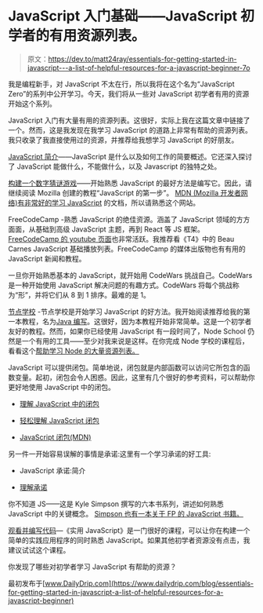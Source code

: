 # JavaScript 入门基础——JavaScript 初学者的有用资源列表。

> 原文：<https://dev.to/matt24ray/essentials-for-getting-started-in-javascript---a-list-of-helpful-resources-for-a-javascript-beginner-7o>

我是编程新手，对 JavaScript 不太在行，所以我将在这个名为“JavaScript Zero”的系列中公开学习。今天，我们将从一些对 JavaScript 初学者有用的资源开始这个系列。

JavaScript 入门有大量有用的资源列表。这很好，实际上我在这篇文章中链接了一个。然而，这是我发现在我学习 JavaScript 的道路上非常有帮助的资源列表。我只收录了我直接使用过的资源，并推荐给我想学习 JavaScript 的好朋友。

[JavaScript 简介](https://javascript.info/intro)——JavaScript 是什么以及如何工作的简要概述。它还深入探讨了 JavaScript 能做什么，不能做什么，以及 Javascript 的独特之处。

[构建一个数字猜谜游戏](https://developer.mozilla.org/en-US/docs/Learn/JavaScript/First_steps/A_first_splash)——开始熟悉 JavaScript 的最好方法是编写它。因此，请继续阅读 Mozilla 创建的教程“JavaScript 的第一步”。 [MDN (Mozilla 开发者网络)有非常好的学习 JavaScript](https://developer.mozilla.org/en-US/docs/Learn/JavaScript) 的文档，所以请熟悉这个网站。

FreeCodeCamp -熟悉 JavaScript 的绝佳资源。涵盖了 JavaScript 领域的方方面面，从基础到高级 JavaScript 主题，再到 React 等 JS 框架。 [FreeCodeCamp 的 youtube 页面](https://www.youtube.com/channel/UC8butISFwT-Wl7EV0hUK0BQ)也非常活跃。我推荐看《T4》中的 Beau Carnes JavaScript 基础播放列表。FreeCodeCamp 的媒体出版物也有有用的 JavaScript 新闻和教程。

一旦你开始熟悉基本的 JavaScript，就开始用 CodeWars 挑战自己。CodeWars 是一种开始使用 JavaScript 解决问题的有趣方式。CodeWars 将每个挑战称为“形”，并将它们从 8 到 1 排序。最难的是 1。

[节点学校](https://nodeschool.io/) -节点学校是开始学习 JavaScript 的好方法。我开始阅读推荐给我的第一本教程，名为[Java 编写](https://github.com/workshopper/javascripting)。这很好，因为本教程开始非常简单。这是一个初学者友好的教程。然而，如果你已经使用 JavaScript 有一段时间了，Node School 仍然是一个有用的工具——至少对我来说是这样。在你完成 Node 学校的课程后，看看这个[帮助学习 Node 的大量资源列表。](https://stackoverflow.com/questions/2353818/how-do-i-get-started-with-node-js)

JavaScript 可以提供闭包。简单地说，闭包就是内部函数可以访问它所包含的函数变量。起初，闭包会令人困惑。因此，这里有几个很好的参考资料，可以帮助你更好地使用 JavaScript 中的闭包。

*   [理解 JavaScript 中的闭包](https://codeburst.io/understand-closures-in-javascript-d07852fa51e7)

*   [轻松理解 JavaScript 闭包](http://javascriptissexy.com/understand-javascript-closures-with-ease/)

*   [JavaScript 闭包(MDN)](https://developer.mozilla.org/en-US/docs/Web/JavaScript/Closures)

另一件一开始容易误解的事情是承诺:这里有一个学习承诺的好工具:

*   JavaScript 承诺:简介

*   [理解承诺](https://scotch.io/tutorials/javascript-promises-for-dummies)

你不知道 JS——这是 Kyle Simpson 撰写的六本书系列，讲述如何熟悉 JavaScript 中的关键概念。 [Simpson 也有一本关于 FP 的 JavaScript 书籍。](https://github.com/getify/Functional-Light-JS)

[观看并编写代码](https://watchandcode.com/)—《实用 JavaScript》是一门很好的课程，可以让你在构建一个简单的实践应用程序的同时熟悉 JavaScript。如果其他初学者资源没有点击，我建议试试这个课程。

你发现了哪些对初学者学习 JavaScript 有帮助的资源？

最初发布于[www.DailyDrip.com](https://www.dailydrip.com/blog/essentials-for-getting-started-in-javascript-a-list-of-helpful-resources-for-a-javascript-beginner)
